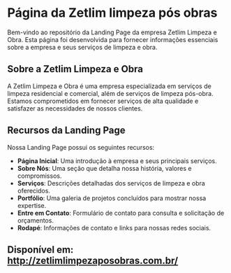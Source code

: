 # Página da Zetlim limpeza pós obras


Bem-vindo ao repositório da Landing Page da empresa Zetlim Limpeza e Obra. Esta página foi desenvolvida para fornecer informações essenciais sobre a empresa e seus serviços de limpeza e obra.

## Sobre a Zetlim Limpeza e Obra

A Zetlim Limpeza e Obra é uma empresa especializada em serviços de limpeza residencial e comercial, além de serviços de limpeza pós-obra. Estamos comprometidos em fornecer serviços de alta qualidade e satisfazer as necessidades de nossos clientes.

## Recursos da Landing Page

Nossa Landing Page possui os seguintes recursos:

- **Página Inicial**: Uma introdução à empresa e seus principais serviços.
- **Sobre Nós**: Uma seção que detalha nossa história, valores e compromissos.
- **Serviços**: Descrições detalhadas dos serviços de limpeza e obra oferecidos.
- **Portfólio**: Uma galeria de projetos concluídos para mostrar nossa expertise.
- **Entre em Contato**: Formulário de contato para consulta e solicitação de orçamentos.
- **Rodapé**: Informações de contato e links para nossas redes sociais.

## Disponível em: http://zetlimlimpezaposobras.com.br/

